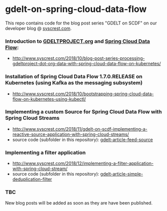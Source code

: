 # gdelt-on-spring-cloud-data-flow

This repo contains code for the blog post series "GDELT on SCDF" on our developer blog @ [syscrest.com](http://www.syscrest.com).

### Introduction to [GDELTPROJECT.org](https://gdeltproject.org) and [Spring Cloud Data Flow](https://cloud.spring.io/spring-cloud-dataflow):
  * http://www.syscrest.com/2018/10/blog-post-series-processing-gdeltproject-dot-org-data-with-spring-cloud-data-flow-on-kubernetes/

### Installation of Spring Cloud Data Flow 1.7.0.RELEASE on Kubernetes (using Kafka as the messaging subsystem)
  * http://www.syscrest.com/2018/10/bootstrapping-spring-cloud-data-flow-on-kubernetes-using-kubectl/


### Implementing a custom Source for Spring Cloud Data Flow with Spring Cloud Streams
* http://www.syscrest.com/2018/11/gdelt-on-scdf-implementing-a-reactive-source-application-with-spring-cloud-streams/
* source code (subfolder in this repository): [gdelt-article-feed-source](gdelt-article-feed-source)


### Implementing a filter application

* http://www.syscrest.com/2018/12/implementing-a-filter-application-with-spring-cloud-stream/
* source code (subfolder in this repository): [gdelt-article-simple-deduplication-filter](gdelt-article-simple-deduplication-filter)


### TBC

New blog posts will be added as soon as they are have been published.